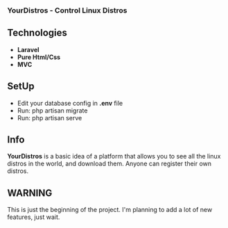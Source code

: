 ### YourDistros - Control Linux Distros

## Technologies

* **Laravel**
* **Pure Html/Css**
* **MVC**

## SetUp

- Edit your database config in **.env** file
- Run: php artisan migrate
- Run: php artisan serve

## Info

**YourDistros** is a basic idea of a platform that allows you to see all the linux distros in the world, and download them. Anyone can register their own distros.

## WARNING

This is just the beginning of the project. I'm planning to add a lot of new features, just wait.
